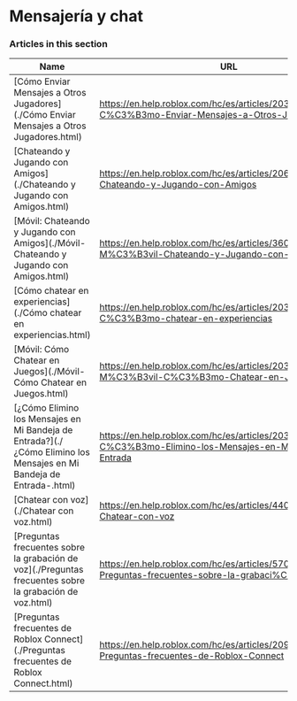 # Mensajería y chat  
### Articles in this section
Name|URL
-|-
[Cómo Enviar Mensajes a Otros Jugadores](./Cómo Enviar Mensajes a Otros Jugadores.html) |https://en.help.roblox.com/hc/es/articles/203313610-C%C3%B3mo-Enviar-Mensajes-a-Otros-Jugadores
[Chateando y Jugando con Amigos](./Chateando y Jugando con Amigos.html) |https://en.help.roblox.com/hc/es/articles/206224956-Chateando-y-Jugando-con-Amigos
[Móvil: Chateando y Jugando con Amigos](./Móvil- Chateando y Jugando con Amigos.html) |https://en.help.roblox.com/hc/es/articles/360000432483-M%C3%B3vil-Chateando-y-Jugando-con-Amigos
[Cómo chatear en experiencias](./Cómo chatear en experiencias.html) |https://en.help.roblox.com/hc/es/articles/203314250-C%C3%B3mo-chatear-en-experiencias
[Móvil: Cómo Chatear en Juegos](./Móvil- Cómo Chatear en Juegos.html) |https://en.help.roblox.com/hc/es/articles/203313520-M%C3%B3vil-C%C3%B3mo-Chatear-en-Juegos
[¿Cómo Elimino los Mensajes en Mi Bandeja de Entrada?](./¿Cómo Elimino los Mensajes en Mi Bandeja de Entrada-.html) |https://en.help.roblox.com/hc/es/articles/203313690--C%C3%B3mo-Elimino-los-Mensajes-en-Mi-Bandeja-de-Entrada
[Chatear con voz](./Chatear con voz.html) |https://en.help.roblox.com/hc/es/articles/4405807645972-Chatear-con-voz
[Preguntas frecuentes sobre la grabación de voz](./Preguntas frecuentes sobre la grabación de voz.html) |https://en.help.roblox.com/hc/es/articles/5704050147604-Preguntas-frecuentes-sobre-la-grabaci%C3%B3n-de-voz
[Preguntas frecuentes de Roblox Connect](./Preguntas frecuentes de Roblox Connect.html) |https://en.help.roblox.com/hc/es/articles/20918814627988-Preguntas-frecuentes-de-Roblox-Connect